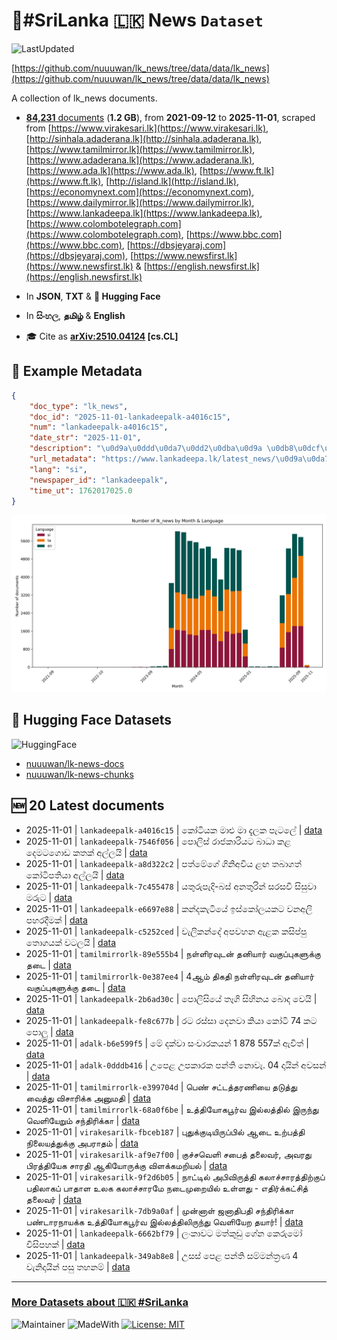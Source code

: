 # 📄#SriLanka 🇱🇰 News `Dataset`

![LastUpdated](https://img.shields.io/badge/last_updated-2025--11--02_00:20:56-green)

[https://github.com/nuuuwan/lk_news/tree/data/data/lk_news](https://github.com/nuuuwan/lk_news/tree/data/data/lk_news)

A collection of lk_news documents.

- [**84,231** documents](https://github.com/nuuuwan/lk_news/tree/data/data/lk_news) (**1.2 GB**), from **2021-09-12** to **2025-11-01**, scraped from [https://www.virakesari.lk](https://www.virakesari.lk), [http://sinhala.adaderana.lk](http://sinhala.adaderana.lk), [https://www.tamilmirror.lk](https://www.tamilmirror.lk), [https://www.adaderana.lk](https://www.adaderana.lk), [https://www.ada.lk](https://www.ada.lk), [https://www.ft.lk](https://www.ft.lk), [http://island.lk](http://island.lk), [https://economynext.com](https://economynext.com), [https://www.dailymirror.lk](https://www.dailymirror.lk), [https://www.lankadeepa.lk](https://www.lankadeepa.lk), [https://www.colombotelegraph.com](https://www.colombotelegraph.com), [https://www.bbc.com](https://www.bbc.com), [https://dbsjeyaraj.com](https://dbsjeyaraj.com), [https://www.newsfirst.lk](https://www.newsfirst.lk) & [https://english.newsfirst.lk](https://english.newsfirst.lk)

- In **JSON**, **TXT** & **🤗 Hugging Face**

- In **සිංහල**, **தமிழ்** & **English**

- 🎓 Cite as **[arXiv:2510.04124](https://arxiv.org/abs/2510.04124) [cs.CL]**

## 📝 Example Metadata

```json
{
    "doc_type": "lk_news",
    "doc_id": "2025-11-01-lankadeepalk-a4016c15",
    "num": "lankadeepalk-a4016c15",
    "date_str": "2025-11-01",
    "description": "\u0d9a\u0ddd\u0da7\u0dd2\u0dba\u0d9a \u0db8\u0dcf\u0dc5\u0dd4 \u0db8\u0dcf \u0daf\u0dd0\u0dbd\u0d9a \u0db4\u0dd0\u0da7\u0dbd\u0dda",
    "url_metadata": "https://www.lankadeepa.lk/latest_news/\u0d9a\u0da7\u0dba\u0d9a-\u0db8\u0dc5-\u0db8-\u0daf\u0dbd\u0d9a-\u0db4\u0da7\u0dbd/1-682498",
    "lang": "si",
    "newspaper_id": "lankadeepalk",
    "time_ut": 1762017025.0
}
```

![Chart](https://raw.githubusercontent.com/nuuuwan/lk_news/refs/heads/data/data/lk_news/docs_by_month_and_lang.png)

## 🤗 Hugging Face Datasets

![HuggingFace](https://img.shields.io/badge/-HuggingFace-FDEE21?style=for-the-badge&logo=HuggingFace)

- [nuuuwan/lk-news-docs](https://huggingface.co/datasets/nuuuwan/lk-news-docs)
- [nuuuwan/lk-news-chunks](https://huggingface.co/datasets/nuuuwan/lk-news-chunks)

## 🆕 20 Latest documents

- 2025-11-01 | `lankadeepalk-a4016c15` | කෝටියක මාළු මා දැලක පැටලේ | [data](https://github.com/nuuuwan/lk_news/tree/data/data/lk_news/2020s/2025/2025-11-01-lankadeepalk-a4016c15)
- 2025-11-01 | `lankadeepalk-7546f056` | පොලිස් රාජකාරියට බාධා කළ දෙමටගොඩ කතක් අල්ලයි | [data](https://github.com/nuuuwan/lk_news/tree/data/data/lk_news/2020s/2025/2025-11-01-lankadeepalk-7546f056)
- 2025-11-01 | `lankadeepalk-a8d322c2` | පත්මේගේ ගිනිඅවිය ළඟ තබාගත් කෝටිපතියා අල්ලයි | [data](https://github.com/nuuuwan/lk_news/tree/data/data/lk_news/2020s/2025/2025-11-01-lankadeepalk-a8d322c2)
- 2025-11-01 | `lankadeepalk-7c455478` | යතුරුපැදි-බස් අනතුරින් සරසවි සිසුවා මරුට | [data](https://github.com/nuuuwan/lk_news/tree/data/data/lk_news/2020s/2025/2025-11-01-lankadeepalk-7c455478)
- 2025-11-01 | `lankadeepalk-e6697e88` | කන්දකැටියේ ඉස්කෝලයකට වනඅලි පහරදීමක් | [data](https://github.com/nuuuwan/lk_news/tree/data/data/lk_news/2020s/2025/2025-11-01-lankadeepalk-e6697e88)
- 2025-11-01 | `lankadeepalk-c5252ced` | වැලිකන්දේ අපවහන ඇළක කසිප්පු තොගයක් වටලයි | [data](https://github.com/nuuuwan/lk_news/tree/data/data/lk_news/2020s/2025/2025-11-01-lankadeepalk-c5252ced)
- 2025-11-01 | `tamilmirrorlk-89e555b4` | நள்ளிரவுடன் தனியார் வகுப்புகளுக்கு தடை | [data](https://github.com/nuuuwan/lk_news/tree/data/data/lk_news/2020s/2025/2025-11-01-tamilmirrorlk-89e555b4)
- 2025-11-01 | `tamilmirrorlk-0e387ee4` | 4ஆம் திகதி நள்ளிரவுடன் தனியார் வகுப்புகளுக்கு தடை | [data](https://github.com/nuuuwan/lk_news/tree/data/data/lk_news/2020s/2025/2025-11-01-tamilmirrorlk-0e387ee4)
- 2025-11-01 | `lankadeepalk-2b6ad30c` | පොලිසියේ තෑගි සිහිනය බොද වෙයි | [data](https://github.com/nuuuwan/lk_news/tree/data/data/lk_news/2020s/2025/2025-11-01-lankadeepalk-2b6ad30c)
- 2025-11-01 | `lankadeepalk-fe8c677b` | රට රස්සා දෙනවා කියා කෝටි 74 කට පොලු | [data](https://github.com/nuuuwan/lk_news/tree/data/data/lk_news/2020s/2025/2025-11-01-lankadeepalk-fe8c677b)
- 2025-11-01 | `adalk-b6e599f5` | මේ දක්වා සංචාරකයන් 1 878 557ක් ඇවිත් | [data](https://github.com/nuuuwan/lk_news/tree/data/data/lk_news/2020s/2025/2025-11-01-adalk-b6e599f5)
- 2025-11-01 | `adalk-0dddb416` | උපෙළ උපකාරක පන්ති නොවැ. 04 දායින් අවසන් | [data](https://github.com/nuuuwan/lk_news/tree/data/data/lk_news/2020s/2025/2025-11-01-adalk-0dddb416)
- 2025-11-01 | `tamilmirrorlk-e399704d` | பெண் சட்டத்தரணியை தடுத்து வைத்து விசாரிக்க அனுமதி | [data](https://github.com/nuuuwan/lk_news/tree/data/data/lk_news/2020s/2025/2025-11-01-tamilmirrorlk-e399704d)
- 2025-11-01 | `tamilmirrorlk-68a0f6be` | உத்தியோகபூர்வ இல்லத்தில் இருந்து வெளியேறும் சந்திரிக்கா | [data](https://github.com/nuuuwan/lk_news/tree/data/data/lk_news/2020s/2025/2025-11-01-tamilmirrorlk-68a0f6be)
- 2025-11-01 | `virakesarilk-fbceb187` | புதுக்குடியிருப்பில்  ஆடை உற்பத்தி நிலையத்துக்கு  அபராதம் | [data](https://github.com/nuuuwan/lk_news/tree/data/data/lk_news/2020s/2025/2025-11-01-virakesarilk-fbceb187)
- 2025-11-01 | `virakesarilk-af9e7f00` | குச்சவெளி சபைத் தலைவர், அவரது பிரத்தியேக சாரதி ஆகியோருக்கு விளக்கமறியல் | [data](https://github.com/nuuuwan/lk_news/tree/data/data/lk_news/2020s/2025/2025-11-01-virakesarilk-af9e7f00)
- 2025-11-01 | `virakesarilk-9f2d6b05` | நாட்டில் அபிவிருத்தி கலாச்சாரத்திற்குப் பதிலாகப் பாதாள உலக கலாச்சாரமே நடைமுறையில் உள்ளது - எதிர்க்கட்சித் தலைவர் | [data](https://github.com/nuuuwan/lk_news/tree/data/data/lk_news/2020s/2025/2025-11-01-virakesarilk-9f2d6b05)
- 2025-11-01 | `virakesarilk-7db9a0af` | முன்னாள் ஜனாதிபதி சந்திரிக்கா பண்டாரநாயக்க உத்தியோகபூர்வ இல்லத்திலிருந்து வெளியேற தயார்! | [data](https://github.com/nuuuwan/lk_news/tree/data/data/lk_news/2020s/2025/2025-11-01-virakesarilk-7db9a0af)
- 2025-11-01 | `lankadeepalk-6662bf79` | ලංකාවට මත්කුඩු ගේන කෙරුමෝ විසිපහක් | [data](https://github.com/nuuuwan/lk_news/tree/data/data/lk_news/2020s/2025/2025-11-01-lankadeepalk-6662bf79)
- 2025-11-01 | `lankadeepalk-349ab8e8` | උසස් පෙළ පන්ති සම්මන්ත්‍රණ 4 වැනිදායින්  පසු  තහනම් | [data](https://github.com/nuuuwan/lk_news/tree/data/data/lk_news/2020s/2025/2025-11-01-lankadeepalk-349ab8e8)

---

### [More Datasets about 🇱🇰 #SriLanka](https://github.com/nuuuwan/lk_datasets)

![Maintainer](https://img.shields.io/badge/maintainer-nuuuwan-red)
![MadeWith](https://img.shields.io/badge/made_with-python-blue)
[![License: MIT](https://img.shields.io/badge/License-MIT-yellow.svg)](https://opensource.org/licenses/MIT)
